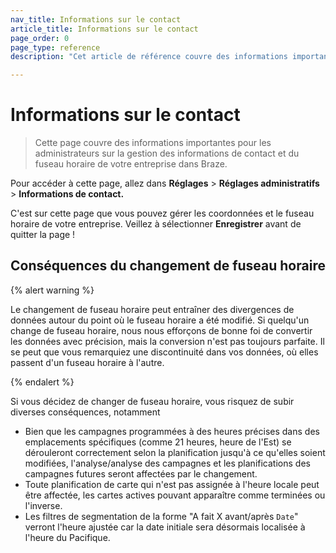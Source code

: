 ```yaml
---
nav_title: Informations sur le contact
article_title: Informations sur le contact
page_order: 0
page_type: reference
description: "Cet article de référence couvre des informations importantes pour les administrateurs sur la gestion des informations de contact et du fuseau horaire de votre entreprise dans Braze."

---
```


# Informations sur le contact

<style>
.fa-crown {
  color: gold;
}
</style>

> Cette page couvre des informations importantes pour les administrateurs sur la gestion des informations de contact et du fuseau horaire de votre entreprise dans Braze.

Pour accéder à cette page, allez dans **Réglages** > **Réglages administratifs** > **Informations de contact.**

C'est sur cette page que vous pouvez gérer les coordonnées et le fuseau horaire de votre entreprise. Veillez à sélectionner **Enregistrer** avant de quitter la page !

## Conséquences du changement de fuseau horaire

{% alert warning %}

Le changement de fuseau horaire peut entraîner des divergences de données autour du point où le fuseau horaire a été modifié. Si quelqu'un change de fuseau horaire, nous nous efforçons de bonne foi de convertir les données avec précision, mais la conversion n'est pas toujours parfaite. Il se peut que vous remarquiez une discontinuité dans vos données, où elles passent d'un fuseau horaire à l'autre.

{% endalert %}

Si vous décidez de changer de fuseau horaire, vous risquez de subir diverses conséquences, notamment

- Bien que les campagnes programmées à des heures précises dans des emplacements spécifiques (comme 21 heures, heure de l'Est) se dérouleront correctement selon la planification jusqu'à ce qu'elles soient modifiées, l'analyse/analyse des campagnes et les planifications des campagnes futures seront affectées par le changement.
- Toute planification de carte qui n'est pas assignée à l'heure locale peut être affectée, les cartes actives pouvant apparaître comme terminées ou l'inverse.
- Les filtres de segmentation de la forme "A fait X avant/après `Date`" verront l'heure ajustée car la date initiale sera désormais localisée à l'heure du Pacifique.